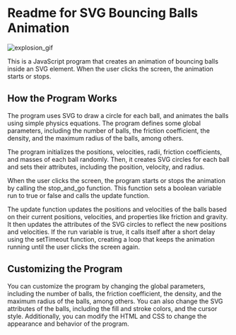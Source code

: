 # Readme for SVG Bouncing Balls Animation


![explosion_gif](https://user-images.githubusercontent.com/59121834/225051905-65131869-80d0-4351-b431-4835c515fae7.gif)

This is a JavaScript program that creates an animation of bouncing balls inside an SVG element. When the user clicks the screen, the animation starts or stops.

## How the Program Works

The program uses SVG to draw a circle for each ball, and animates the balls using simple physics equations. The program defines some global parameters, including the number of balls, the friction coefficient, the density, and the maximum radius of the balls, among others.

The program initializes the positions, velocities, radii, friction coefficients, and masses of each ball randomly. Then, it creates SVG circles for each ball and sets their attributes, including the position, velocity, and radius.

When the user clicks the screen, the program starts or stops the animation by calling the stop_and_go function. This function sets a boolean variable run to true or false and calls the update function.

The update function updates the positions and velocities of the balls based on their current positions, velocities, and properties like friction and gravity. It then updates the attributes of the SVG circles to reflect the new positions and velocities. If the run variable is true, it calls itself after a short delay using the setTimeout function, creating a loop that keeps the animation running until the user clicks the screen again.

## Customizing the Program

You can customize the program by changing the global parameters, including the number of balls, the friction coefficient, the density, and the maximum radius of the balls, among others. You can also change the SVG attributes of the balls, including the fill and stroke colors, and the cursor style. Additionally, you can modify the HTML and CSS to change the appearance and behavior of the program.


